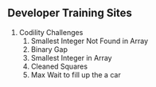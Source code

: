 ## Developer Training Sites

1. Codility Challenges
    1. Smallest Integer Not Found in Array
    2. Binary Gap
    3. Smallest Integer in Array
    4. Cleaned Squares
    5. Max Wait to fill up the a car